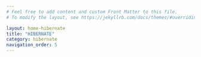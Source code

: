 ```yaml
---
# Feel free to add content and custom Front Matter to this file.
# To modify the layout, see https://jekyllrb.com/docs/themes/#overriding-theme-defaults

layout: home-hibernate
title: "HIBERNATE"
category: hibernate
navigation_order: 5
---
```


